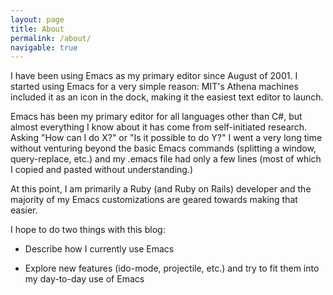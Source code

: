 ```yaml
---
layout: page
title: About
permalink: /about/
navigable: true
---
```


I have been using Emacs as my primary editor since August of 2001.  I started using Emacs for a very simple reason: MIT's Athena machines included it as an icon in the dock, making it the easiest text editor to launch.

Emacs has been my primary editor for all languages other than C#, but almost everything I know about it has come from self-initiated research.  Asking "How can I do X?" or "Is it possible to do Y?"  I went a very long time without venturing beyond the basic Emacs commands (splitting a window, query-replace, etc.) and my .emacs file had only a few lines (most of which I copied and pasted without understanding.)

At this point, I am primarily a Ruby (and Ruby on Rails) developer and the majority of my Emacs customizations are geared towards making that easier.

I hope to do two things with this blog:

* Describe how I currently use Emacs

* Explore new features (ido-mode, projectile, etc.) and try to fit them into my day-to-day use of Emacs

